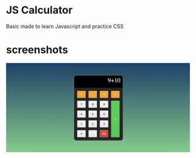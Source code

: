 # JS Calculator
Basic made to learn Javascript and practice CSS

# screenshots

![alt text](https://github.com/khoawack/js_calculator/blob/main/screenshots/Capture.png)

